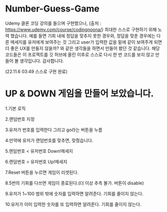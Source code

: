 # Number-Guess-Game

Udemy 클론 코딩 강의를 들으며 구현했으나,
(출처 : https://www.udemy.com/course/codingnoona/)
최대한 스스로 구현하기 위해 노력 했습니다.
예를 들면 기회 내에 정답을 맞추지 못한 경우와,
정답을 맞춘 경우에는 다른 메세지를 유저에게 보여주는 것 그리고
user가 입력한 값을 밑에 같이 보여주게 되면 더 좋은
UX를 만들지 않을까? 와 같은 생각들을 하면서 만들어 봤던 것 같습니다.
해당 코드들은 이 프로젝트를 깃 허브에 올린 이후로 스스로 다시 한 번
코드를 보지 않고 만들어 볼 생각입니다. 감사합니다.

(22.11.6 03:49 스스로 구현 완료)

# UP & DOWN 게임을 만들어 보았습니다.

1.기본 로직

2.랜덤번호 지정

3.유저가 번호를 입력한다 그리고 go라는 버튼을 누름

4.만약에 유저가 랜덤번호를 맞추면, 맞췄습니다.

5.랜덤번호 < 유저번호 Down!메세지

6.랜덤번호 > 유저번호 Up!메세지

7.Reset 버튼을 누르면 게임이 리셋된다.

8.5번의 기회를 다쓰면 게임이 종료된다.(더 이상 추측 불가. 버튼이 disable)

9.유저가 1~100 범위 밖에 숫자를 입력하면 알려준다. 기회를 줄이지 않는다.

10.유저가 이미 입력한 숫자를 또 입력하면 알려준다. 기회를 줄이지 않는다.
